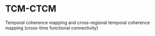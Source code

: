 # TCM-CTCM
Temporal coherence mapping and cross-regional temporal coherence mapping (cross-time functional connectivity)
